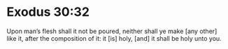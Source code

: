 # Exodus 30:32

Upon man’s flesh shall it not be poured, neither shall ye make [any other] like it, after the composition of it: it [is] holy, [and] it shall be holy unto you.